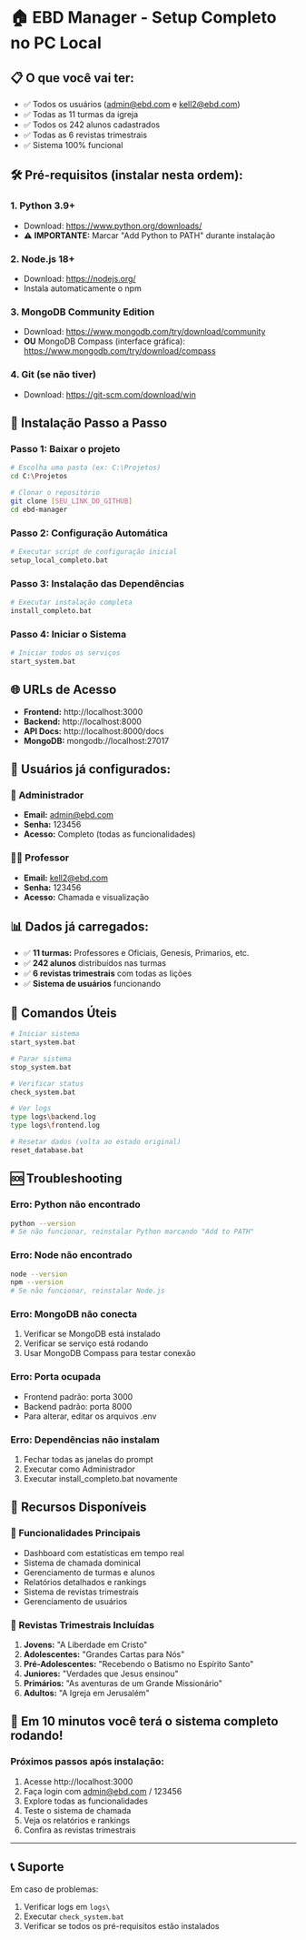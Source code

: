 # 🏠 EBD Manager - Setup Completo no PC Local

## 📋 O que você vai ter:
- ✅ Todos os usuários (admin@ebd.com e kell2@ebd.com)
- ✅ Todas as 11 turmas da igreja
- ✅ Todos os 242 alunos cadastrados  
- ✅ Todas as 6 revistas trimestrais
- ✅ Sistema 100% funcional

## 🛠️ Pré-requisitos (instalar nesta ordem):

### 1. Python 3.9+
- Download: https://www.python.org/downloads/
- ⚠️ **IMPORTANTE:** Marcar "Add Python to PATH" durante instalação

### 2. Node.js 18+
- Download: https://nodejs.org/
- Instala automaticamente o npm

### 3. MongoDB Community Edition
- Download: https://www.mongodb.com/try/download/community
- **OU** MongoDB Compass (interface gráfica): https://www.mongodb.com/try/download/compass

### 4. Git (se não tiver)
- Download: https://git-scm.com/download/win

## 🚀 Instalação Passo a Passo

### Passo 1: Baixar o projeto
```bash
# Escolha uma pasta (ex: C:\Projetos)
cd C:\Projetos

# Clonar o repositório
git clone [SEU_LINK_DO_GITHUB]
cd ebd-manager
```

### Passo 2: Configuração Automática
```bash
# Executar script de configuração inicial
setup_local_completo.bat
```

### Passo 3: Instalação das Dependências
```bash
# Executar instalação completa
install_completo.bat
```

### Passo 4: Iniciar o Sistema
```bash
# Iniciar todos os serviços
start_system.bat
```

## 🌐 URLs de Acesso

- **Frontend:** http://localhost:3000
- **Backend:** http://localhost:8000
- **API Docs:** http://localhost:8000/docs
- **MongoDB:** mongodb://localhost:27017

## 👥 Usuários já configurados:

### 🔑 Administrador
- **Email:** admin@ebd.com
- **Senha:** 123456
- **Acesso:** Completo (todas as funcionalidades)

### 👨‍🏫 Professor
- **Email:** kell2@ebd.com
- **Senha:** 123456
- **Acesso:** Chamada e visualização

## 📊 Dados já carregados:

- ✅ **11 turmas:** Professores e Oficiais, Genesis, Primarios, etc.
- ✅ **242 alunos** distribuídos nas turmas
- ✅ **6 revistas trimestrais** com todas as lições
- ✅ **Sistema de usuários** funcionando

## 🔧 Comandos Úteis

```bash
# Iniciar sistema
start_system.bat

# Parar sistema
stop_system.bat

# Verificar status
check_system.bat

# Ver logs
type logs\backend.log
type logs\frontend.log

# Resetar dados (volta ao estado original)
reset_database.bat
```

## 🆘 Troubleshooting

### Erro: Python não encontrado
```bash
python --version
# Se não funcionar, reinstalar Python marcando "Add to PATH"
```

### Erro: Node não encontrado
```bash
node --version
npm --version
# Se não funcionar, reinstalar Node.js
```

### Erro: MongoDB não conecta
1. Verificar se MongoDB está instalado
2. Verificar se serviço está rodando
3. Usar MongoDB Compass para testar conexão

### Erro: Porta ocupada
- Frontend padrão: porta 3000
- Backend padrão: porta 8000
- Para alterar, editar os arquivos .env

### Erro: Dependências não instalam
1. Fechar todas as janelas do prompt
2. Executar como Administrador
3. Executar install_completo.bat novamente

## 📱 Recursos Disponíveis

### 🎯 Funcionalidades Principais
- Dashboard com estatísticas em tempo real
- Sistema de chamada dominical
- Gerenciamento de turmas e alunos
- Relatórios detalhados e rankings
- Sistema de revistas trimestrais
- Gerenciamento de usuários

### 📖 Revistas Trimestrais Incluídas
1. **Jovens:** "A Liberdade em Cristo"
2. **Adolescentes:** "Grandes Cartas para Nós"
3. **Pré-Adolescentes:** "Recebendo o Batismo no Espírito Santo"
4. **Juniores:** "Verdades que Jesus ensinou"
5. **Primários:** "As aventuras de um Grande Missionário"
6. **Adultos:** "A Igreja em Jerusalém"

## 🎯 Em 10 minutos você terá o sistema completo rodando!

### Próximos passos após instalação:
1. Acesse http://localhost:3000
2. Faça login com admin@ebd.com / 123456
3. Explore todas as funcionalidades
4. Teste o sistema de chamada
5. Veja os relatórios e rankings
6. Confira as revistas trimestrais

---

## 📞 Suporte
Em caso de problemas:
1. Verificar logs em `logs\`
2. Executar `check_system.bat`
3. Verificar se todos os pré-requisitos estão instalados